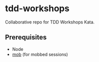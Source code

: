 # tdd-workshops

Collaborative repo for TDD Workshops Kata.

## Prerequisites

- Node
- [mob](https://github.com/remotemobprogramming/mob) (for mobbed sessions)
